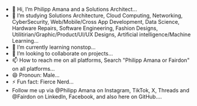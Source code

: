 - 👋 Hi, I’m Philipp Amana and a Solutions Architect...
- 👀 I’m studying Solutions Architecture, Cloud Computing, Networking, CyberSecurity, Web/Mobìle/Cross App Development, Data Science, Hardware Repairs, Software Engineering, Fashion Designs, Utilitirian/Graphic/Product/UI/UX Designs, Artificial intelligence/Machine Learning...
- 🌱 I’m currently learning nonstop...
- 💞️ I’m looking to collaborate on projects...
- 📫 How to reach me on all platforms, Search "Philipp Amana or Fairdon" on all platforms...
- 😄 Pronoun: Male...
- ⚡ Fun fact: Fierce Nerd...
- Follow me up via @Philipp Amana on Instagram, TikTok, X, Threads and @Fairdon on LinkedIn, Facebook, and also here on GitHub....

<!---
Philipp Amana is a ✨ special ✨ repository because its `README.md` (this file) appears on your GitHub profile.
You can click the Preview link to take a look at your changes.
--->
